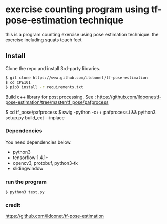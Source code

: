 # exercise counting program using tf-pose-estimation technique 
this is a program counting exercise using pose estimation technique. the exercise including squats touch feet

## Install
Clone the repo and install 3rd-party libraries.

```bash
$ git clone https://www.github.com/ildoonet/tf-pose-estimation
$ cd CPE101
$ pip3 install -r requirements.txt
```

Build c++ library for post processing. See : https://github.com/ildoonet/tf-pose-estimation/tree/master/tf_pose/pafprocess

$ cd tf_pose/pafprocess
$ swig -python -c++ pafprocess.i && python3 setup.py build_ext --inplace
### Dependencies

You need dependencies below.

- python3
- tensorflow 1.4.1+
- opencv3, protobuf, python3-tk
- slidingwindow

### run the program
```
$ python3 test.py
```

### credit 
https://github.com/ildoonet/tf-pose-estimation
